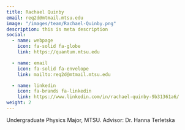 ```yaml
---
title: Rachael Quinby
email: req2d@mtmail.mtsu.edu
image: "/images/team/Rachael-Quinby.png"
description: this is meta description
social:
  - name: webpage
    icon: fa-solid fa-globe 
    link: https://quantum.mtsu.edu 

  - name: email
    icon: fa-solid fa-envelope
    link: mailto:req2d@mtmail.mtsu.edu

  - name: linkedin
    icon: fa-brands fa-linkedin
    link: https://www.linkedin.com/in/rachael-quinby-9b31361a6/
weight: 2
---
```


Undergraduate Physics Major, MTSU.
Advisor: Dr. Hanna Terletska
